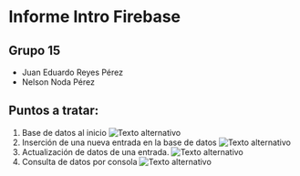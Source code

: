 
# Informe Intro Firebase

## Grupo 15
* Juan Eduardo Reyes Pérez
* Nelson Noda Pérez 

## Puntos a tratar: 
1. Base de datos al inicio
![Texto alternativo](https://github.com/eduardoreyes99/Usabilidad-y-Accesibilidad/blob/master/Practica%207-1/img/Inicio.png)
2. Inserción de una nueva entrada en la base de datos
![Texto alternativo]()
3. Actualización de datos de una entrada.
![Texto alternativo]()
4. Consulta de datos por consola
![Texto alternativo]()
